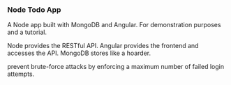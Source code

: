 ### Node Todo App
A Node app built with MongoDB and Angular. For demonstration purposes and a tutorial.

Node provides the RESTful API. Angular provides the frontend and accesses the API. MongoDB stores like a hoarder.

prevent brute-force attacks by enforcing a maximum number of failed login attempts.
